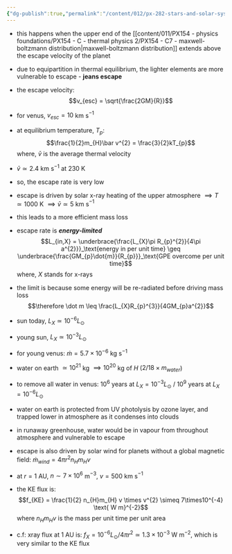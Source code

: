 ```yaml
---
{"dg-publish":true,"permalink":"/content/012/px-282-stars-and-solar-system/term-2-solar-system/j-terrestrial-planets/px-282-j7d-atmospheric-escape/","noteIcon":"1","created":"2025-08-27T13:15:22.998+01:00","updated":"2025-06-06T17:42:13.000+01:00"}
---
```


- this happens when the upper end of the [[content/011/PX154 - physics foundations/PX154 - C - thermal physics 2/PX154 - C7 - maxwell-boltzmann distribution\|maxwell-boltzmann distribution]] extends above the escape velocity of the planet
- due to equipartition in thermal equilibrium, the lighter elements are more vulnerable to escape - **jeans escape**

- the escape velocity:
$$v_{esc} = \sqrt{\frac{2GM}{R}}$$
- for venus, $v_{esc} = 10$ km s$^{-1}$

- at equilibrium temperature, $T_p:$
$$\frac{1}{2}m_{H}\bar v^{2} = \frac{3}{2}kT_{p}$$
	where, $\bar v$ is the average thermal velocity
- $\bar v \simeq 2.4$ km s$^{-1}$ at $230$ K

- so, the escape rate is very low

- escape is driven by solar x-ray heating of the upper atmosphere $\implies T \simeq 1000$ K $\implies \bar v \simeq 5$ km s$^{-1}$
- this leads to a more efficient mass loss
- escape rate is ***energy-limited***
$$L_{in,X} = \underbrace{\frac{L_{X}\pi R_{p}^{2}}{4\pi a^{2}}}_\text{energy in per unit time} \geq \underbrace{\frac{GM_{p}\dot{m}}{R_{p}}}_\text{GPE overcome per unit time}$$
	where, $X$ stands for x-rays
- the limit is because some energy will be re-radiated before driving mass loss
$$\therefore \dot m \leq \frac{L_{X}R_{p}^{3}}{4GM_{p}a^{2}}$$
- sun today, ${} L_{X }\simeq 10^{-6} L_{\odot} {}$
- young sun, $L_{X }\simeq 10^{-3} L_{\odot}$

- for young venus: $\dot m = 5.7\times10^{-6}$ kg s$^{-1}$
- water on earth $\simeq 10^{21}$ kg $\implies 10^{20}$ kg of $H$ ($2/18\times m_{water}$)
- to remove all water in venus: $10^6$ years at $L_{X} = 10^{-3} L_\odot$ / $10^9$ years at $L_{X }= 10^{-6} L_{\odot}$

- water on earth is protected from UV photolysis by ozone layer, and trapped lower in atmosphere as it condenses into clouds
- in runaway greenhouse, water would be in vapour from throughout atmosphere and vulnerable to escape

- escape is also driven by solar wind for planets without a global magnetic field: $\dot m_{wind} = 4\pi r^{2} n_{H} m_{H}v$
- at ${} r=1 {}$ AU, $n\sim 7\times10^6$ m$^{-3}$, $v = 500$ km s$^{-1}$
- the KE flux is: 
$$f_{KE} = \frac{1}{2} n_{H}m_{H} v \times v^{2} \simeq 7\times10^{-4} \text{ W m}^{-2}$$
	where $n_{H}m_{H}v$ is the mass per unit time per unit area
	
- c.f: xray flux at $1$ AU is: ${} f_{X} = 10^{-6}L_{\odot} / 4\pi r^{2} \simeq 1.3\times10^{-3} {}$ W m$^{-2}$, which is very similar to the KE flux

